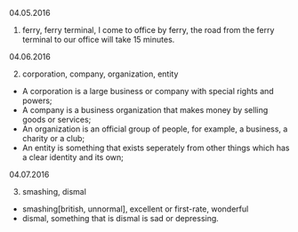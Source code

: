 
04.05.2016

1. ferry, ferry terminal, I come to office by ferry, the road from the ferry terminal to our office will take 15 minutes.

04.06.2016

2. corporation, company, organization, entity

- A corporation is a large business or company with special rights and powers;
- A company is a business organization that makes money by selling goods or services;
- An organization is an official group of people, for example, a business, a charity or a club;
- An entity is something that exists seperately from other things which has a clear identity and its own;

04.07.2016

3. smashing, dismal

- smashing[british, unnormal], excellent or first-rate, wonderful
- dismal, something that is dismal is sad or depressing.



